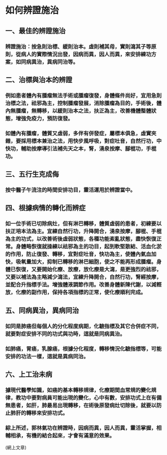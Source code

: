# 如何辨證施治

## 一、最佳的辨證施治
### 辨證施治：按急則治標、緩則治本。虛則補其母，實則瀉其子等原則，從病人的實際情況出發，因病而異，因人而異，來安排練功方案，如同病異治，異病同治等。

## 二、治標與治本的辨證
### 例如患者體內有腫瘤無法手術或腫瘤復發，身體條件尚好，宜用急則治標之法，祛邪為主，控制腫瘤發展，消除腫瘤為目的，手術後，體內無腫瘤，無轉移，以緩則治本之法，扶正為主，改善機體整體狀態，增強免疫力，預防復發。
### 如體內有腫瘤，體質又虛弱，多伴有併發症，屬標本俱急，虛實夾雜，要採用標本兼治之法，用快步風呼吸，對症吐音，自然行功，中快功，輔助按摩導引法補先天之本，腎，湧泉按摩、腳棍功，手棍功。

## 三、五行生克成侮
### 按中醫子午流注的時間安排功目，靈活運用於辨證當中。

## 四、根據病情的轉化而辨症
### 如一位手術已切除病灶，但有淋巴轉移，體質虛弱的患者，初練要以扶正培本法為主。宜練自然行功，升降開合，湧泉按摩，腳棍、手棍為主的功式，以改善術後虛弱狀態，各種功能紊亂狀態，盡快恢復正常。身體略恢復就操練以祛邪為主的功目，起到軟堅散結、活血化淤的作用，防止復發、轉移，宜對症吐音，快功為主，使體內氣血加快，吸氧量加大，抑制已轉移的淋巴細胞，使之不能再形成腫瘤。身體已恢復，又要開始化療、放療，放化療是大瀉，是更強烈的祛邪，又要以補法為主略減少瀉法，宜練升降開合，自然行功，腎經按摩，並配合升指標手法。增強體液調節作用。改善身體新陳代謝，以減輕放，化療的副作用，保持各項指標的正常，使化療順利完成。

## 五、同病異治，異病同治
### 如同是肺癌但每個人的分化程度病期，化驗指標及其它合併症不同，就要對症安排不同的功式與功時，這就是同病異治。
### 如肺癌，胃癌，乳腺癌，根據分化程度，轉移情況化驗指標等，可能安排的功法一樣，這就是異病同治。

## 六、上工治未病
### 據現代醫學知識，如癌的基本轉移規律，化療期間血常規的變化規律，教功中要對病員可能出現的變化，心中有數，安排功式上在有備無患者，如肝，肺最易出現轉移，在術後原發病灶切除後，就要以防止肺肝的轉移來安排功式。

### 綜上所述，郭林氣功在辨證時，因病而異，因人而異，靈活掌握，相輔相承，有機的結合起來，才會有滿意的效果。 

(網上文章)
